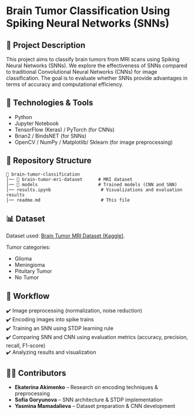 # Brain Tumor Classification Using Spiking Neural Networks (SNNs)

## 📌 Project Description

This project aims to classify brain tumors from MRI scans using Spiking Neural Networks (SNNs). We explore the effectiveness of SNNs compared to traditional Convolutional Neural Networks (CNNs) for image classification. The goal is to evaluate whether SNNs provide advantages in terms of accuracy and computational efficiency.

## 🔧 Technologies & Tools

- Python
- Jupyter Notebook
- TensorFlow (Keras) / PyTorch (for CNNs)
- Brian2 / BindsNET (for SNNs)
- OpenCV / NumPy / Matplotlib/ Sklearn (for image preprocessing)

## 📂 Repository Structure

```
📁 brain-tumor-classification
│── 📁 brain-tumor-mri-dataset      # MRI dataset
│── 📁 models                       # Trained models (CNN and SNN)
│── results.ipynb                   # Visualizations and evaluation results
│── readme.md                       # This file
```

## 📊 Dataset

Dataset used: [Brain Tumor MRI Dataset (Kaggle)](https://www.kaggle.com/datasets/masoudnickparvar/brain-tumor-mri-dataset).

Tumor categories:

- Glioma
- Meningioma
- Pituitary Tumor
- No Tumor

## 🎯 Workflow

✔️ Image preprocessing (normalization, noise reduction)  
✔️ Encoding images into spike trains  
✔️ Training an SNN using STDP learning rule  
✔️ Comparing SNN and CNN using evaluation metrics (accuracy, precision, recall, F1-score)  
✔️ Analyzing results and visualization

## 🧑‍💻 Contributors

- **Ekaterina Akimenko** – Research on encoding techniques & preprocessing
- **Sofia Goryunova** – SNN architecture & STDP implementation
- **Yasmina Mamadalieva** – Dataset preparation & CNN development

